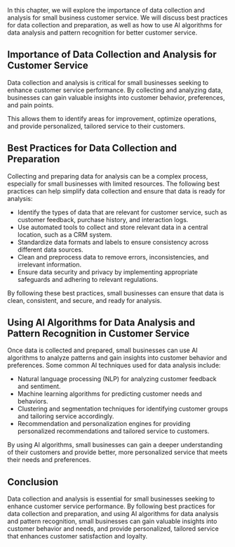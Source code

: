 

In this chapter, we will explore the importance of data collection and analysis for small business customer service. We will discuss best practices for data collection and preparation, as well as how to use AI algorithms for data analysis and pattern recognition for better customer service.

Importance of Data Collection and Analysis for Customer Service
---------------------------------------------------------------

Data collection and analysis is critical for small businesses seeking to enhance customer service performance. By collecting and analyzing data, businesses can gain valuable insights into customer behavior, preferences, and pain points.

This allows them to identify areas for improvement, optimize operations, and provide personalized, tailored service to their customers.

Best Practices for Data Collection and Preparation
--------------------------------------------------

Collecting and preparing data for analysis can be a complex process, especially for small businesses with limited resources. The following best practices can help simplify data collection and ensure that data is ready for analysis:

* Identify the types of data that are relevant for customer service, such as customer feedback, purchase history, and interaction logs.
* Use automated tools to collect and store relevant data in a central location, such as a CRM system.
* Standardize data formats and labels to ensure consistency across different data sources.
* Clean and preprocess data to remove errors, inconsistencies, and irrelevant information.
* Ensure data security and privacy by implementing appropriate safeguards and adhering to relevant regulations.

By following these best practices, small businesses can ensure that data is clean, consistent, and secure, and ready for analysis.

Using AI Algorithms for Data Analysis and Pattern Recognition in Customer Service
---------------------------------------------------------------------------------

Once data is collected and prepared, small businesses can use AI algorithms to analyze patterns and gain insights into customer behavior and preferences. Some common AI techniques used for data analysis include:

* Natural language processing (NLP) for analyzing customer feedback and sentiment.
* Machine learning algorithms for predicting customer needs and behaviors.
* Clustering and segmentation techniques for identifying customer groups and tailoring service accordingly.
* Recommendation and personalization engines for providing personalized recommendations and tailored service to customers.

By using AI algorithms, small businesses can gain a deeper understanding of their customers and provide better, more personalized service that meets their needs and preferences.

Conclusion
----------

Data collection and analysis is essential for small businesses seeking to enhance customer service performance. By following best practices for data collection and preparation, and using AI algorithms for data analysis and pattern recognition, small businesses can gain valuable insights into customer behavior and needs, and provide personalized, tailored service that enhances customer satisfaction and loyalty.
